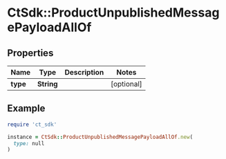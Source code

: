 # CtSdk::ProductUnpublishedMessagePayloadAllOf

## Properties

| Name | Type | Description | Notes |
| ---- | ---- | ----------- | ----- |
| **type** | **String** |  | [optional] |

## Example

```ruby
require 'ct_sdk'

instance = CtSdk::ProductUnpublishedMessagePayloadAllOf.new(
  type: null
)
```

